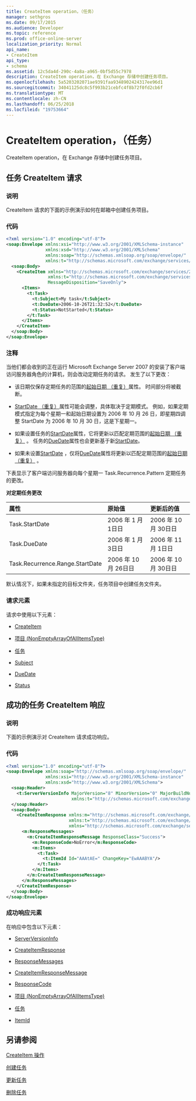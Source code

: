 ```yaml
---
title: CreateItem operation，（任务）
manager: sethgros
ms.date: 09/17/2015
ms.audience: Developer
ms.topic: reference
ms.prod: office-online-server
localization_priority: Normal
api_name:
- CreateItem
api_type:
- schema
ms.assetid: 12c5da4d-290c-4a8a-a965-0bf5d55c7978
description: CreateItem operation，在 Exchange 存储中创建任务项目。
ms.openlocfilehash: 5a5203202071ae9391faa9348902424317ee96d1
ms.sourcegitcommit: 34041125dc8c5f993b21cebfc4f8b72f0fd2cb6f
ms.translationtype: MT
ms.contentlocale: zh-CN
ms.lasthandoff: 06/25/2018
ms.locfileid: "19753664"
---
```

# <a name="createitem-operation-task"></a>CreateItem operation，（任务）

CreateItem operation，在 Exchange 存储中创建任务项目。
  
## <a name="task-createitem-request"></a>任务 CreateItem 请求

### <a name="description"></a>说明

CreateItem 请求的下面的示例演示如何在邮箱中创建任务项目。
  
### <a name="code"></a>代码

```XML
<?xml version="1.0" encoding="utf-8"?>
<soap:Envelope xmlns:xsi="http://www.w3.org/2001/XMLSchema-instance"
               xmlns:xsd="http://www.w3.org/2001/XMLSchema"
               xmlns:soap="http://schemas.xmlsoap.org/soap/envelope/"
               xmlns:t="http://schemas.microsoft.com/exchange/services/2006/types">
  <soap:Body>
    <CreateItem xmlns="http://schemas.microsoft.com/exchange/services/2006/messages"
                xmlns:t="http://schemas.microsoft.com/exchange/services/2006/types" 
                MessageDisposition="SaveOnly">
      <Items>
        <t:Task>
          <t:Subject>My task</t:Subject>
          <t:DueDate>2006-10-26T21:32:52</t:DueDate>
          <t:Status>NotStarted</t:Status>
        </t:Task>
      </Items>
    </CreateItem>
  </soap:Body>
</soap:Envelope>
```

### <a name="comments"></a>注释

当他们都会收到的正在运行 Microsoft Exchange Server 2007 的安装了客户端访问服务器角色的计算机，则会改动定期任务的请求。 发生了以下更改：
  
- 该日期仅保存定期任务的范围的[起始日期 （重复）](startdate-recurrence.md)属性。 时间部分将被截断。 
    
- [StartDate （重复）](startdate-recurrence.md)属性可能会调整，具体取决于定期模式。 例如，如果定期模式指定为每个星期一和起始日期设置为 2006 年 10 月 26 日，即星期四调整 StartDate 为 2006 年 10 月 30 日，这是下星期一。 
    
- 如果设置任务的[StartDate](startdate.md)属性，它将更新以匹配定期范围的[起始日期 （重复）](startdate-recurrence.md) 。 任务的[DueDate](duedate.md)属性也会更新基于新[StartDate](startdate.md)。
    
- 如果未设置[StartDate](startdate.md) ，仅将[DueDate](duedate.md)属性将更新以匹配定期范围的[起始日期 （重复）](startdate-recurrence.md) 。 
    
下表显示了客户端访问服务器向每个星期一 Task.Recurrence.Pattern 定期任务的更改。
  
**对定期任务更改**

|**属性**|**原始值**|**更新后的值**|
|:-----|:-----|:-----|
|Task.StartDate  <br/> |2006 年 1 月 1日日  <br/> |2006 年 10 月 30日日  <br/> |
|Task.DueDate  <br/> |2006 年 1 月 3日日  <br/> |2006 年 11 月 1日日  <br/> |
|Task.Recurrence.Range.StartDate  <br/> |2006 年 10 月 26日日  <br/> |2006 年 10 月 30日日  <br/> |
   
默认情况下，如果未指定的目标文件夹，任务项目中创建任务文件夹。
  
### <a name="request-elements"></a>请求元素

请求中使用以下元素：
  
- [CreateItem](createitem.md)
    
- [项目 (NonEmptyArrayOfAllItemsType)](items-nonemptyarrayofallitemstype.md)
    
- [任务](task.md)
    
- [Subject](subject.md)
    
- [DueDate](duedate.md)
    
- [Status](status.md)
    
## <a name="successful-task-createitem-response"></a>成功的任务 CreateItem 响应

### <a name="description"></a>说明

下面的示例演示对 CreateItem 请求成功响应。
  
### <a name="code"></a>代码

```XML
<?xml version="1.0" encoding="utf-8"?>
<soap:Envelope xmlns:soap="http://schemas.xmlsoap.org/soap/envelope/" 
               xmlns:xsi="http://www.w3.org/2001/XMLSchema-instance" 
               xmlns:xsd="http://www.w3.org/2001/XMLSchema">
  <soap:Header>
    <t:ServerVersionInfo MajorVersion="8" MinorVersion="0" MajorBuildNumber="653" MinorBuildNumber="0" 
                         xmlns:t="http://schemas.microsoft.com/exchange/services/2006/types"/>
  </soap:Header>
  <soap:Body>
    <CreateItemResponse xmlns:m="http://schemas.microsoft.com/exchange/services/2006/messages" 
                        xmlns:t="http://schemas.microsoft.com/exchange/services/2006/types" 
                        xmlns="http://schemas.microsoft.com/exchange/services/2006/messages">
      <m:ResponseMessages>
        <m:CreateItemResponseMessage ResponseClass="Success">
          <m:ResponseCode>NoError</m:ResponseCode>
          <m:Items>
            <t:Task>
              <t:ItemId Id="AAAtAE=" ChangeKey="EwAAABYA"/>
            </t:Task>
          </m:Items>
        </m:CreateItemResponseMessage>
      </m:ResponseMessages>
    </CreateItemResponse>
  </soap:Body>
</soap:Envelope>
```

### <a name="successful-response-elements"></a>成功响应元素

在响应中包含以下元素：
  
- [ServerVersionInfo](serverversioninfo.md)
    
- [CreateItemResponse](createitemresponse.md)
    
- [ResponseMessages](responsemessages.md)
    
- [CreateItemResponseMessage](createitemresponsemessage.md)
    
- [ResponseCode](responsecode.md)
    
- [项目 (NonEmptyArrayOfAllItemsType)](items-nonemptyarrayofallitemstype.md)
    
- [任务](task.md)
    
- [ItemId](itemid.md)
    
## <a name="see-also"></a>另请参阅



[CreateItem 操作](createitem-operation.md)


[创建任务](http://msdn.microsoft.com/library/0ef97334-e8a0-4f67-a23a-dd9e2bbad49f%28Office.15%29.aspx)
  
[更新任务](http://msdn.microsoft.com/library/0a1bf360-d40c-4a99-929b-4c73a14394d5%28Office.15%29.aspx)
  
[删除任务](http://msdn.microsoft.com/library/a3d7e25f-8a35-4901-b1d9-d31f418ab340%28Office.15%29.aspx)

